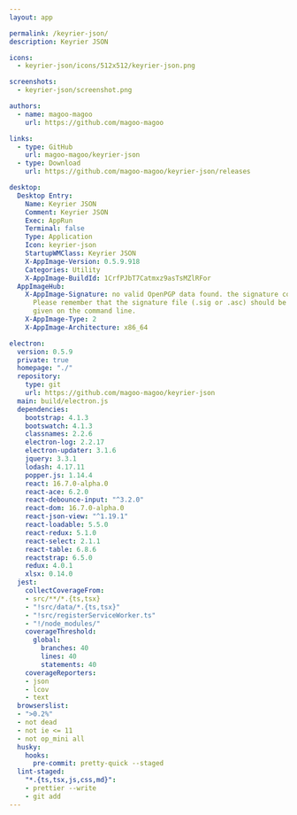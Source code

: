 ```yaml
---
layout: app

permalink: /keyrier-json/
description: Keyrier JSON

icons:
  - keyrier-json/icons/512x512/keyrier-json.png

screenshots:
  - keyrier-json/screenshot.png

authors:
  - name: magoo-magoo
    url: https://github.com/magoo-magoo

links:
  - type: GitHub
    url: magoo-magoo/keyrier-json
  - type: Download
    url: https://github.com/magoo-magoo/keyrier-json/releases

desktop:
  Desktop Entry:
    Name: Keyrier JSON
    Comment: Keyrier JSON
    Exec: AppRun
    Terminal: false
    Type: Application
    Icon: keyrier-json
    StartupWMClass: Keyrier JSON
    X-AppImage-Version: 0.5.9.918
    Categories: Utility
    X-AppImage-BuildId: 1CrfPJbT7Catmxz9asTsMZlRFor
  AppImageHub:
    X-AppImage-Signature: no valid OpenPGP data found. the signature could not be verified.
      Please remember that the signature file (.sig or .asc) should be the first file
      given on the command line.
    X-AppImage-Type: 2
    X-AppImage-Architecture: x86_64

electron:
  version: 0.5.9
  private: true
  homepage: "./"
  repository:
    type: git
    url: https://github.com/magoo-magoo/keyrier-json
  main: build/electron.js
  dependencies:
    bootstrap: 4.1.3
    bootswatch: 4.1.3
    classnames: 2.2.6
    electron-log: 2.2.17
    electron-updater: 3.1.6
    jquery: 3.3.1
    lodash: 4.17.11
    popper.js: 1.14.4
    react: 16.7.0-alpha.0
    react-ace: 6.2.0
    react-debounce-input: "^3.2.0"
    react-dom: 16.7.0-alpha.0
    react-json-view: "^1.19.1"
    react-loadable: 5.5.0
    react-redux: 5.1.0
    react-select: 2.1.1
    react-table: 6.8.6
    reactstrap: 6.5.0
    redux: 4.0.1
    xlsx: 0.14.0
  jest:
    collectCoverageFrom:
    - src/**/*.{ts,tsx}
    - "!src/data/*.{ts,tsx}"
    - "!src/registerServiceWorker.ts"
    - "!/node_modules/"
    coverageThreshold:
      global:
        branches: 40
        lines: 40
        statements: 40
    coverageReporters:
    - json
    - lcov
    - text
  browserslist:
  - ">0.2%"
  - not dead
  - not ie <= 11
  - not op_mini all
  husky:
    hooks:
      pre-commit: pretty-quick --staged
  lint-staged:
    "*.{ts,tsx,js,css,md}":
    - prettier --write
    - git add
---
```

